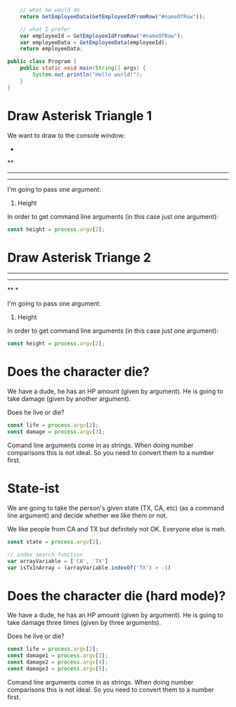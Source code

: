```js
    // what he would do
    return GetEmployeeData(GetEmployeeIdFromRow("#nameOfRow"));

    // what I prefer
    var employeeId = GetEmployeeIdFromRow("#nameOfRow");
    var employeeData = GetEmployeeData(employeeId);
    return employeeData;
```

```java
public class Program {
    public static void main(String[] args) {
        System.out.println("Hello world!");
    }
}
```

# Draw Asterisk Triangle 1

We want to draw to the console window:

*
**
***
****

I'm going to pass one argument:

1. Height

In order to get command line arguments (in this case just one argument):

```js
const height = process.argv[2];
```

# Draw Asterisk Triange 2

****
***
**
*

I'm going to pass one argument:

1. Height

In order to get command line arguments (in this case just one argument):

```js
const height = process.argv[2];
```

# Does the character die?

We have a dude, he has an HP amount (given by argument).
He is going to take damage (given by another argument).

Does he live or die?

```js
const life = process.argv[2];
const damage = process.argv[3];
```

Comand line arguments come in as strings. When doing number
comparisons this is not ideal. So you need to convert them
to a number first.

# State-ist

We are going to take the person's given state (TX, CA, etc)
(as a command line argument) and decide whether we like them
or not.

We like people from CA and TX but definitely not OK.
Everyone else is meh.

```js
const state = process.argv[2];

// index search function
var arrayVariable = ['CA', 'TX']
var isTxInArray = (arrayVariable.indexOf('TX') > -1)
```

# Does the character die (hard mode)?

We have a dude, he has an HP amount (given by argument).
He is going to take damage three times (given by three arguments).

Does he live or die?

```js
const life = process.argv[2];
const damage1 = process.argv[3];
const damage2 = process.argv[4];
const damage3 = process.argv[5];
```

Comand line arguments come in as strings. When doing number
comparisons this is not ideal. So you need to convert them
to a number first.

